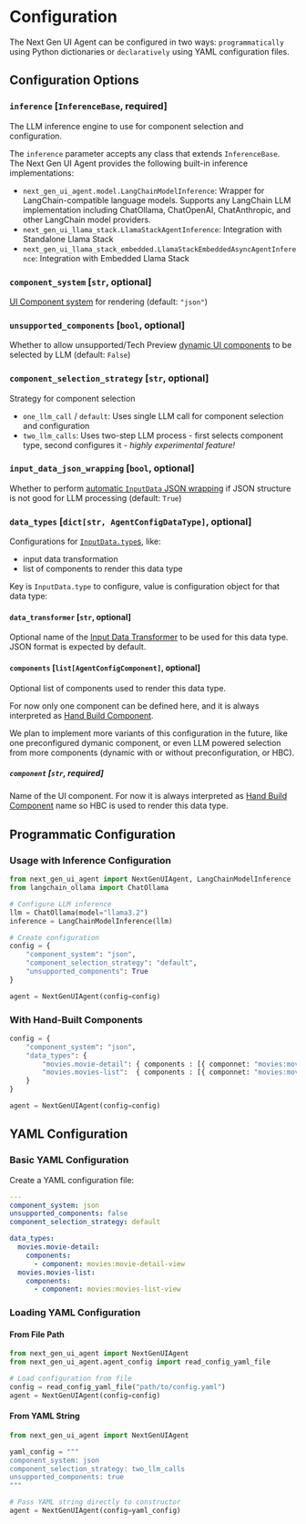 # Configuration

The Next Gen UI Agent can be configured in two ways: `programmatically` using Python dictionaries or `declaratively` using YAML configuration files.

## Configuration Options

### `inference` [`InferenceBase`, required]
The LLM inference engine to use for component selection and configuration.

The `inference` parameter accepts any class that extends `InferenceBase`. The Next Gen UI Agent provides the following built-in inference implementations:

- `next_gen_ui_agent.model.LangChainModelInference`: Wrapper for LangChain-compatible language models. Supports any LangChain LLM implementation including ChatOllama, ChatOpenAI, ChatAnthropic, and other LangChain model providers.
- `next_gen_ui_llama_stack.LlamaStackAgentInference`: Integration with Standalone Llama Stack
- `next_gen_ui_llama_stack_embedded.LlamaStackEmbeddedAsyncAgentInference`: Integration with Embedded Llama Stack


### `component_system` [`str`, optional]

[UI Component system](renderer/index.md) for rendering (default: `"json"`)

### `unsupported_components` [`bool`, optional]

Whether to allow unsupported/Tech Preview [dynamic UI components](data_ui_blocks/dynamic_components.md) to be selected by LLM (default: `False`)

### `component_selection_strategy` [`str`, optional]

Strategy for component selection

- `one_llm_call` / `default`: Uses single LLM call for component selection and configuration
- `two_llm_calls`: Uses two-step LLM process - first selects component type, second configures it - *highly experimental feature!*

### `input_data_json_wrapping` [`bool`, optional]

Whether to perform [automatic `InputData` JSON wrapping](input_data/structure.md#automatic-json-wrapping) if JSON structure is not good for LLM processing (default: `True`)

### `data_types` [`dict[str, AgentConfigDataType]`, optional]

Configurations for [`InputData.type`s](input_data/index.md#inputdata-object-fields), like:

* input data transformation
* list of components to render this data type

Key is `InputData.type` to configure, value is configuration object for that data type:

#### `data_transformer` [`str`, optional] 

Optional name of the [Input Data Transformer](input_data/transformation.md) to be used for this data type. JSON format is expected by default.

#### `components` [`list[AgentConfigComponent]`, optional]

Optional list of components used to render this data type. 

For now only one component can be defined here, and it is always interpreted as [Hand Build Component](./data_ui_blocks/hand_build_components.md).

We plan to implement more variants of this configuration in the future, like one preconfigured dymanic component, or 
even LLM powered selection from more components (dynamic with or without preconfiguration, or HBC).

##### `component` [`str`, required]

Name of the UI component. For now it is always interpreted as [Hand Build Component](./data_ui_blocks/hand_build_components.md) name 
so HBC is used to render this data type.

## Programmatic Configuration

### Usage with Inference Configuration

```python
from next_gen_ui_agent import NextGenUIAgent, LangChainModelInference
from langchain_ollama import ChatOllama

# Configure LLM inference
llm = ChatOllama(model="llama3.2")
inference = LangChainModelInference(llm)

# Create configuration
config = {
    "component_system": "json",
    "component_selection_strategy": "default",
    "unsupported_components": True
}

agent = NextGenUIAgent(config=config)
```

### With Hand-Built Components

```python
config = {
    "component_system": "json",
    "data_types": {
        "movies.movie-detail": { components : [{ componnet: "movies:movie-detail-view"}]},
        "movies.movies-list":  { components : [{ componnet: "movies:movies-list-view"}]},
    }
}

agent = NextGenUIAgent(config=config)
```

## YAML Configuration

### Basic YAML Configuration

Create a YAML configuration file:

```yaml
---
component_system: json
unsupported_components: false
component_selection_strategy: default

data_types:
  movies.movie-detail: 
    components:
      - component: movies:movie-detail-view
  movies.movies-list:
    components:
      - component: movies:movies-list-view
```

### Loading YAML Configuration

#### From File Path

```python
from next_gen_ui_agent import NextGenUIAgent
from next_gen_ui_agent.agent_config import read_config_yaml_file

# Load configuration from file
config = read_config_yaml_file("path/to/config.yaml")
agent = NextGenUIAgent(config=config)
```

#### From YAML String

```python
from next_gen_ui_agent import NextGenUIAgent

yaml_config = """
component_system: json
component_selection_strategy: two_llm_calls
unsupported_components: true
"""

# Pass YAML string directly to constructor
agent = NextGenUIAgent(config=yaml_config)
```
